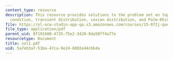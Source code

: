 ```yaml
---
content_type: resource
description: This resource provides solutions to the problem set on topics like ergodicity
  condition, transient distribution, coxian distribution, and Palm-Khintchine theorem.
file: https://ol-ocw-studio-app-qa.s3.amazonaws.com/courses/15-072j-queues-theory-and-applications-spring-2006/5a7eb3a751ba47ca9e246802e44cbb4a_sol1.pdf
file_type: application/pdf
parent_uid: 8f191600-4735-75e2-3420-9da50ff4a77e
resourcetype: Document
title: sol1.pdf
uid: 5a7eb3a7-51ba-47ca-9e24-6802e44cbb4a
---
```

